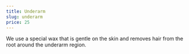 ```yaml
---
title: Underarm
slug: underarm
price: 25
---
```


We use a special wax that is gentle on the skin and removes hair from the root around the underarm region.
